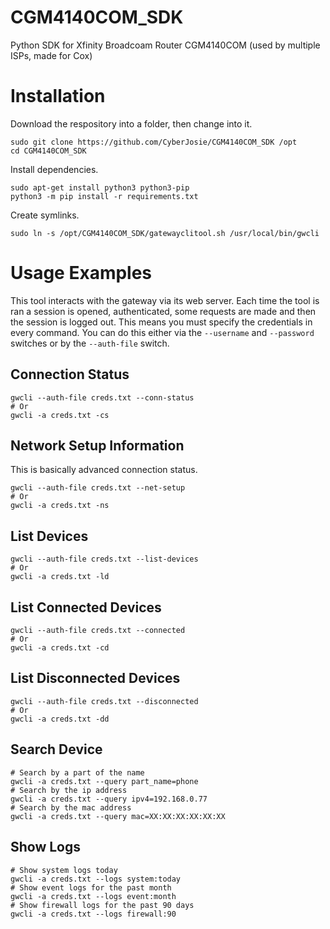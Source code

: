 # CGM4140COM_SDK
Python SDK for Xfinity Broadcoam Router CGM4140COM (used by multiple ISPs, made for Cox)


# Installation

Download the respository into a folder, then change into it.
```
sudo git clone https://github.com/CyberJosie/CGM4140COM_SDK /opt
cd CGM4140COM_SDK
```

Install dependencies.
```
sudo apt-get install python3 python3-pip
python3 -m pip install -r requirements.txt
```

Create symlinks.
```
sudo ln -s /opt/CGM4140COM_SDK/gatewayclitool.sh /usr/local/bin/gwcli
```

# Usage Examples

This tool interacts with the gateway via its web server. Each time the tool is ran a session is opened, authenticated, some requests are made and then the session is logged out. This means you must specify the credentials in every command. You can do this either via the `--username` and `--password` switches or by the `--auth-file` switch. 

## Connection Status
```
gwcli --auth-file creds.txt --conn-status
# Or
gwcli -a creds.txt -cs
```

## Network Setup Information
This is basically advanced connection status.
```
gwcli --auth-file creds.txt --net-setup
# Or
gwcli -a creds.txt -ns
```

## List Devices
```
gwcli --auth-file creds.txt --list-devices
# Or
gwcli -a creds.txt -ld
```

## List Connected Devices
```
gwcli --auth-file creds.txt --connected
# Or
gwcli -a creds.txt -cd
```

## List Disconnected Devices
```
gwcli --auth-file creds.txt --disconnected
# Or
gwcli -a creds.txt -dd
```

## Search Device
```
# Search by a part of the name
gwcli -a creds.txt --query part_name=phone
# Search by the ip address
gwcli -a creds.txt --query ipv4=192.168.0.77
# Search by the mac address
gwcli -a creds.txt --query mac=XX:XX:XX:XX:XX:XX
```

## Show Logs
```
# Show system logs today
gwcli -a creds.txt --logs system:today
# Show event logs for the past month
gwcli -a creds.txt --logs event:month
# Show firewall logs for the past 90 days
gwcli -a creds.txt --logs firewall:90
```